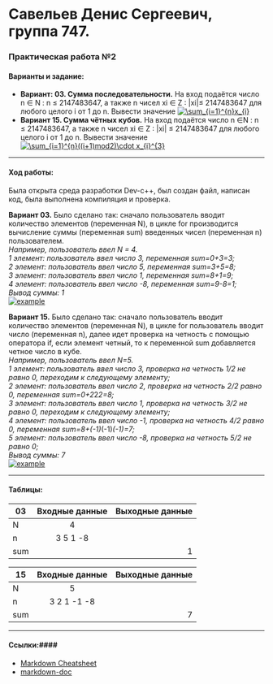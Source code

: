 # Савельев Денис Сергеевич, группа 747. #
### Практическая работа №2 ###
#### Варианты и задание: ####
- **Вариант: 03. Сумма последовательности.** На вход подаётся число n ∈ N : n ≤ 2147483647, а также n чисел xi ∈ Z : |xi|≤ 2147483647 для любого целого i от 1 до n. Вывести значение <a href="https://www.codecogs.com/eqnedit.php?latex=\sum_{i=1}^{n}x_{i}" target="_blank"><img src="https://latex.codecogs.com/gif.latex?\sum_{i=1}^{n}x_{i}" title="\sum_{i=1}^{n}x_{i}" /></a>
- **Вариант 15. Сумма чётных кубов.** На вход подаётся число n ∈N : n ≤ 2147483647, а также n чисел xi ∈ Z : |xi| ≤ 2147483647 для любого целого i от 1 до n. Вывести значение <a href="https://www.codecogs.com/eqnedit.php?latex=\sum_{i=1}^{n}((i&plus;1)mod2)\cdot&space;x_{i}^{3}" target="_blank"><img src="https://latex.codecogs.com/gif.latex?\sum_{i=1}^{n}((i&plus;1)mod2)\cdot&space;x_{i}^{3}" title="\sum_{i=1}^{n}((i+1)mod2)\cdot x_{i}^{3}" /></a>
___
#### Ход работы: ####
   Была открыта среда разработки Dev-c++, был создан файл, написан код, была выполнена компиляция и проверка.
  
  **Вариант 03.** Было сделано так: сначало пользователь вводит количество элементов (переменная N), в цикле for производится вычисление суммы (переменная sum) введенных чисел (переменная n) пользователем.  
  *Например, пользователь ввел N = 4.  
  1 элемент: пользователь ввел число 3, переменная sum=0+3=3;  
  2 элемент: пользователь ввел число 5, переменная sum=3+5=8;  
  3 элемент: пользователь ввел число 1, переменная sum=8+1=9;  
  4 элемент: пользователь ввел число -8, переменная sum=9-8=1;  
  Вывод cуммы: 1*  
[![example](https://pp.userapi.com/c844321/v844321500/1af0a1/lCekv9sieb0.jpg)](пример1)  

  
  **Вариант 15.** Было сделано так: сначало пользователь вводит количество элементов (переменная N), в цикле for пользователь вводит число (переменная n), далее идет проверка на четность с помощью оператора if, если элемент четный, то к переменной sum добавляется четное число в кубе.  
  *Например, пользователь ввел N=5.  
  1 элемент: пользователь ввел число 3, проверка на четность 1/2 не равно 0, переходим к следующему элементу;  
  2 элемент: пользователь ввел число 2, проверка на четность 2/2 равно 0, переменная sum=0+2*2*2=8;  
  3 элемент: пользователь ввел число 1, проверка на четность 3/2 не равно 0, переходим к следующему элементу;  
  4 элемент: пользователь ввел число -1, проверка на четность 4/2 равно 0, переменная sum=8+(-1)*(-1)*(-1)=7;  
  5 элемент: пользователь ввел число -8, проверка на четность 5/2 не равно 0;  
  Вывод суммы: 7*  
[![example](https://pp.userapi.com/c852028/v852028315/c2e22/mwhVrJy5Sy4.jpg)](пример2)
___
#### Таблицы: ####
|03| Входные данные|Выходные данные|
| ------------- |:-------------:| -----:|
| N| 4| |
| n|3 5 1 -8||
| sum||1|

|15| Входные данные|Выходные данные|
| ------------- |:-------------:| -----:|
| N| 5| |
| n|3 2 1 -1 -8||
| sum||7|
___
#### Ссылки:####  
- [Markdown Cheatsheet](https://github.com/adam-p/markdown-here/wiki/Markdown-Cheatsheet)
- [markdown-doc](https://github.com/OlgaVlasova/markdown-doc/blob/master/README.md#Parag)
